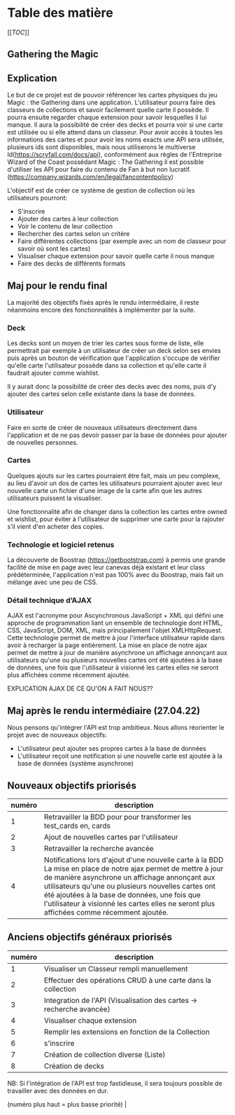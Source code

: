 # Table des matière

[[_TOC_]]

## Gathering the Magic

## Explication

Le but de ce projet est de pouvoir référencer les cartes physiques du jeu Magic : the Gathering dans une application.
L'utilisateur pourra faire des classeurs de collections et savoir facilement quelle carte il possède. Il pourra ensuite regarder chaque extension pour savoir lesquelles il lui manque. Il aura la possibilité de créer des decks et pourra voir si une carte est utilisée ou si elle attend dans un classeur.
Pour avoir accès à toutes les informations des cartes et pour avoir les noms exacts une API sera utilisée, plusieurs ids sont disponibles, mais nous utiliserons le multiverse Id(https://scryfall.com/docs/api), conformément aux règles de l'Entreprise Wizard of the Coast possédant Magic : The Gathering il est possible d'utiliser les API pour faire du contenu de Fan à but non lucratif. (https://company.wizards.com/en/legal/fancontentpolicy)

L'objectif est de créer ce système de gestion de collection où les utilisateurs pourront:
* S'inscrire
* Ajouter des cartes à leur collection
* Voir le contenu de leur collection
* Rechercher des cartes selon un critère
* Faire différentes collections (par exemple avec un nom de classeur pour savoir où sont les cartes)
* Visualiser chaque extension pour savoir quelle carte il nous manque
* Faire des decks de différents formats 

## Maj pour le rendu final

La majorité des objectifs fixés après le rendu intermédiaire, il reste néanmoins encore des fonctionnalités à implémenter par la suite.

### Deck

Les decks sont un moyen de trier les cartes sous forme de liste, elle permettrait par exemple à un utilisateur de créer un deck selon ses envies puis après un bouton de vérification que l'application s'occupe de vérifier qu'elle carte l'utilisateur possède dans sa collection et qu'elle carte il faudrait ajouter comme wishlist.

Il y aurait donc la possibilité de créer des decks avec des noms, puis d'y ajouter des cartes selon celle existante dans la base de données.

### Utilisateur

Faire en sorte de créer de nouveaux utilisateurs directement dans l'application et de ne pas devoir passer par la base de données pour ajouter de nouvelles personnes.

### Cartes

Quelques ajouts sur les cartes pourraient être fait, mais un peu complexe, au lieu d'avoir un dos de cartes les utilisateurs pourraient ajouter avec leur nouvelle carte un fichier d'une image de la carte afin que les autres utilisateurs puissent la visualiser.

Une fonctionnalité afin de changer dans la collection les cartes entre owned et wishlist, pour éviter à l'utilisateur de supprimer une carte pour la rajouter s’il vient d'en acheter des copies.

### Technologie et logiciel retenus

La découverte de Boostrap (https://getbootstrap.com) à permis une grande facilité de mise en page avec leur canevas déjà existant et leur class prédéterminée, l'application n'est pas 100% avec du Boostrap, mais fait un mélange avec une peu de CSS.

### Détail technique d’AJAX

AJAX est l'acronyme pour Ascynchronous JavaScript + XML qui défini une approche de programmation liant un ensemble de technologie dont HTML, CSS, JavaScript, DOM, XML, mais principalement l'objet XMLHttpRequest. Cette technologie permet de mettre à jour l'interface utilisateur rapide dans avoir à recharger la page entièrement.
La mise en place de notre ajax permet de mettre à jour de manière asynchrone un affichage annonçant aux utilisateurs qu'une ou plusieurs nouvelles cartes ont été ajoutées à la base de données, une fois que l'utilisateur à visionné les cartes elles ne seront plus affichées comme récemment ajoutée.

EXPLICATION AJAX DE CE QU'ON A FAIT NOUS??

## Maj après le rendu intermédiaire (27.04.22)

Nous pensons qu'intégrer l'API est trop ambitieux. Nous allons réorienter le projet avec de nouveaux objectifs:
* L'utilisateur peut ajouter ses propres cartes à la base de données
* L'utilisateur reçoit une notification si une nouvelle carte est ajoutée à la base de données (système asynchrone)

## Nouveaux objectifs priorisés

| numéro | description |
|--|--|
| 1 | Retravailler la BDD pour pour transformer les test_cards en, cards|
| 2 | Ajout de nouvelles cartes par l'utilisateur  |
| 3 | Retravailler la recherche avancée |
| 4 | Notifications lors d'ajout d'une nouvelle carte à la BDD La mise en place de notre ajax permet de mettre à jour de manière asynchrone un affichage annonçant aux utilisateurs qu'une ou plusieurs nouvelles cartes ont été ajoutées à la base de données, une fois que l'utilisateur à visionné les cartes elles ne seront plus affichées comme récemment ajoutée.

## Anciens objectifs généraux priorisés

| numéro | description |
|--|--|
| 1 | Visualiser un Classeur rempli manuellement|
| 2 | Effectuer des opérations CRUD à une carte dans la collection  |
| 3 | Integration de l'API (Visualisation des cartes -> recherche avancée) |
| 4 | Visualiser chaque extension |
| 5 | Remplir les extensions en fonction de la Collection |
| 6 | s'inscrire |
| 7 | Création de collection diverse (Liste) |
| 8 | Création de decks |

NB: Si l'intégration de l'API est trop fastidieuse, il sera toujours possible de travailler avec des données en dur. 

(numéro plus haut = plus basse priorité) |


